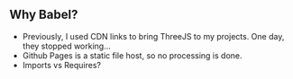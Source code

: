 ## Why Babel?

* Previously, I used CDN links to bring ThreeJS to my projects. One day, they stopped working... 
* Github Pages is a static file host, so no processing is done.
* Imports vs Requires?

